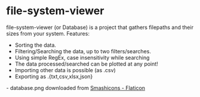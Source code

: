 # file-system-viewer
file-system-viewer (or Database) is a project that gathers filepaths and their sizes from your system.
Features:
- Sorting the data.
- Filtering/Searching the data, up to two filters/searches.
- Using simple RegEx, case insensitivity while searching
- The data processed/searched can be plotted at any point!
- Importing other data is possible (as .csv)
- Exporting as .{txt,csv,xlsx,json}

\- database.png downloaded from
<a href="https://www.flaticon.com/free-icons/database" title="database icons">Smashicons - Flaticon</a>
